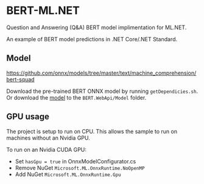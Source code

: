 # BERT-ML.NET
Question and Answering (Q&A) BERT model implimentation for ML.NET.

An example of BERT model predictions in .NET Core/.NET Standard.

## Model
https://github.com/onnx/models/tree/master/text/machine_comprehension/bert-squad

Download the pre-trained BERT ONNX model by running `getDependicies.sh`. Or download the [model](https://github.com/onnx/models/blob/master/text/machine_comprehension/bert-squad/model/bertsquad-10.onnx?raw=true) to the `BERT.WebApi/Model` folder.

## GPU usage
The project is setup to run on CPU. This allows the sample to run on machines without an Nvidia GPU.

To run on an Nvidia CUDA GPU:
* Set `hasGpu = true` in OnnxModelConfigurator.cs
* Remove NuGet `Microsoft.ML.OnnxRuntime.NoOpenMP`
* Add NuGet `Microsoft.ML.OnnxRuntime.Gpu`
